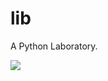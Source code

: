 # lib
A Python Laboratory.

<img src="https://upload.wikimedia.org/wikipedia/commons/thumb/c/c3/Python-logo-notext.svg/1869px-Python-logo-notext.svg.png">
